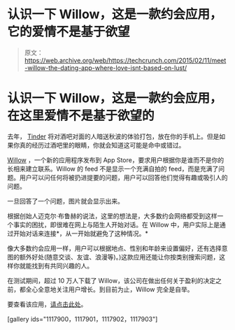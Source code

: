 # 认识一下 Willow，这是一款约会应用，它的爱情不是基于欲望

> 原文：<https://web.archive.org/web/https://techcrunch.com/2015/02/11/meet-willow-the-dating-app-where-love-isnt-based-on-lust/>

# 认识一下 Willow，这是一款约会应用，在这里爱情不是基于欲望的

去年， [Tinder](https://web.archive.org/web/20230329021739/https://techcrunch.com/topic/company/tinder/) 将对酒吧对面的人暗送秋波的体验打包，放在你的手机上。但是如果你真的经历过酒吧里的眼睛，你就会知道这可能是命中或错过。

[Willow](https://web.archive.org/web/20230329021739/https://itunes.apple.com/us/app/willow-branch-out/id903479248?mt=8) ，一个新的应用程序发布到 App Store，要求用户根据你是谁而不是你的长相来建立联系。Willow 的 feed 不是显示一个充满自拍的 feed，而是充满了问题。用户可以问任何将被扔进提要的问题，用户可以回答他们觉得有趣或吸引人的问题。

一旦回答了一个问题，图片就会显示出来。

根据创始人迈克尔·布鲁赫的说法，这里的想法是，大多数约会网络都受到这样一个事实的困扰，即很难在网上与陌生人开始对话。在 Willow 中，用户实际上是通过开始对话来连接*，从一开始就避免了这种情况。*

像大多数约会应用一样，用户可以根据地点、性别和年龄来设置偏好，还有选择意图的额外好处(随意交谈、友谊、浪漫等)。)这款应用还能让你按类别搜索问题，这样你就能找到有共同兴趣的人。

在测试期间，超过 10 万人下载了 Willow，该公司在做出任何关于盈利的决定之前，都全心全意地关注用户增长。到目前为止，Willow 完全是自举。

要查看该应用，[请点击此处](https://web.archive.org/web/20230329021739/http://thewillowapp.com/)。

[gallery ids="1117900，1117901，1117902，1117903"]